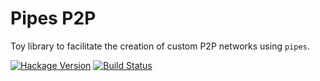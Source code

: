 # Pipes P2P

Toy library to facilitate the creation of custom P2P networks using `pipes`.

[![Hackage Version](https://img.shields.io/hackage/v/pipes-p2p.svg)](https://hackage.haskell.org/package/pipes-p2p) [![Build Status](https://img.shields.io/travis/jdnavarro/pipes-p2p.svg)](https://travis-ci.org/jdnavarro/pipes-p2p)
